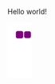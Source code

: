 Hello world!


![snake gif](https://github.com/Andrew32A/Andrew32A/blob/output/github-contribution-grid-snake.gif)
